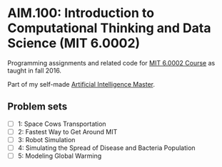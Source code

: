 # AIM.100: Introduction to Computational Thinking and Data Science (MIT 6.0002)

Programming assignments and related code for [MIT 6.0002 Course](https://ocw.mit.edu/courses/electrical-engineering-and-computer-science/6-0002-introduction-to-computational-thinking-and-data-science-fall-2016/index.htm) as taught in fall 2016.

Part of my self-made [Artificial Intelligence Master](github.com/Susensio/artificial-intelligence-master/).

## Problem sets

- [ ]	1:	Space Cows Transportation
- [ ]	2:	Fastest Way to Get Around MIT
- [ ]	3:	Robot Simulation
- [ ]	4:	Simulating the Spread of Disease and Bacteria Population
- [ ]	5:	Modeling Global Warming
